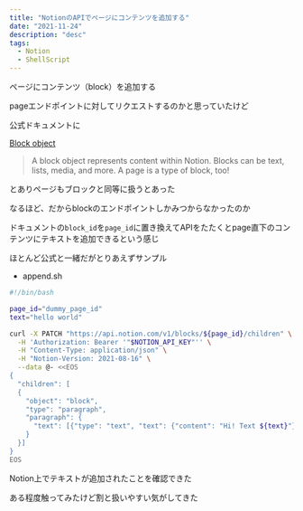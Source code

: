 ```yaml
---
title: "NotionのAPIでページにコンテンツを追加する"
date: "2021-11-24"
description: "desc"
tags:
  - Notion
  - ShellScript
---
```


ページにコンテンツ（block）を追加する

pageエンドポイントに対してリクエストするのかと思っていたけど

公式ドキュメントに

[Block object](https://developers.notion.com/reference/block)

> A block object represents content within Notion. Blocks can be text, lists, media, and more. A page is a type of block, too!

とありページもブロックと同等に扱うとあった

なるほど、だからblockのエンドポイントしかみつからなかったのか

ドキュメントの`block_id`を`page_id`に置き換えてAPIをたたくとpage直下のコンテンツにテキストを追加できるという感じ

ほとんど公式と一緒だがとりあえずサンプル

- append.sh

```bash
#!/bin/bash

page_id="dummy_page_id"
text="hello world"

curl -X PATCH "https://api.notion.com/v1/blocks/${page_id}/children" \
  -H 'Authorization: Bearer '"$NOTION_API_KEY"'' \
  -H "Content-Type: application/json" \
  -H "Notion-Version: 2021-08-16" \
  --data @- <<EOS
{
  "children": [
  {
    "object": "block",
    "type": "paragraph",
    "paragraph": {
      "text": [{"type": "text", "text": {"content": "Hi! Text ${text}"}}]
    }
  }]
}
EOS
```

Notion上でテキストが追加されたことを確認できた

ある程度触ってみたけど割と扱いやすい気がしてきた